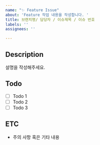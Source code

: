 ```yaml
---
name: "✨ Feature Issue"
about: 'Feature 작업 내용을 작성합니다. '
title: 브랜치명/ 담당자 / 이슈제목 / 이슈 번호
labels: ''
assignees: ''

---
```


## Description

설명을 작성해주세요.

## Todo

- [ ] Todo 1
- [ ] Todo 2
- [ ] Todo 3

## ETC
- 주의 사항 혹은 기타 내용

